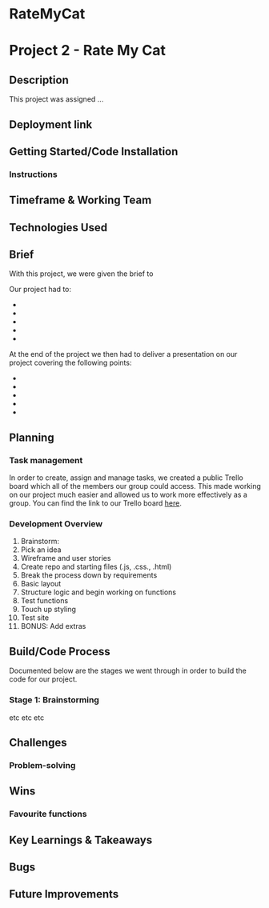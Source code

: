 # RateMyCat

# Project 2 - Rate My Cat

## Description

This project was assigned ...

## Deployment link




## Getting Started/Code Installation

### Instructions



## Timeframe & Working Team


## Technologies Used



## Brief

With this project, we were given the brief to 

Our project had to:

-
-
-
-
-

At the end of the project we then had to deliver a presentation on our project covering the following points:

-
-
-
-
-

## Planning

### Task management  

In order to create, assign and manage tasks, we created a public Trello board which all of the members our group could access. This made working on our project much easier and allowed us to work more effectively as a group. You can find the link to our Trello board [here](https://trello.com/b/BjeZaJ0E/rate-my-cat).

### Development Overview

1. Brainstorm:
2. Pick an idea
3. Wireframe and user stories
4. Create repo and starting files (.js, .css., .html)
5. Break the process down by requirements
6. Basic layout
7. Structure logic and begin working on functions
8. Test functions
9. Touch up styling
10. Test site
11. BONUS: Add extras

## Build/Code Process

Documented below are the stages we went through in order to build the code for our project.

### Stage 1: Brainstorming  

etc
etc
etc

## Challenges

### Problem-solving  


## Wins

### Favourite functions


## Key Learnings & Takeaways


## Bugs


## Future Improvements

